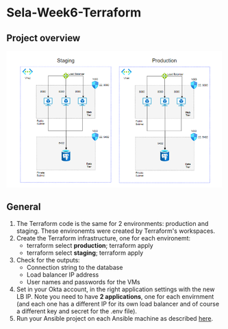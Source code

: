 # Sela-Week6-Terraform
## Project overview
![Layout](Terraform/assets/week-6-envs.png)
## General
1. The Terraform code is the same for 2 environments: production and staging. These environemts were created by Terraform's workspaces.
1. Create the Terraform infrastructure, one for each environemt:
    - terraform select **production**; terraform apply
    - terraform select **staging**; terraform apply
1. Check for the outputs: 
    - Connection string to the database 
    - Load balancer IP address
    - User names and passwords for the VMs
1. Set in your Okta account, in the right application settings with the new LB IP. Note you need to have **2 applications**, one for each envirnment (and each one has a different IP for its own load balancer and of course a different key and secret for the .env file).
2. Run your Ansible project on each Ansible machine as described [here](https://github.com/ItaiGafny/Sela-Week6-Ansible).
